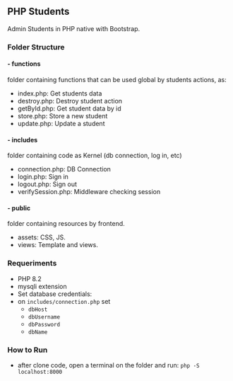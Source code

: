 ## PHP Students
Admin Students in PHP native with Bootstrap.

### Folder Structure
#### - functions
folder containing functions that can be used global by students actions, as:
- index.php: Get students data
- destroy.php: Destroy student action
- getById.php: Get student data by id
- store.php: Store a new student
- update.php: Update a student

#### - includes
folder containing code as Kernel (db connection, log in, etc)
- connection.php: DB Connection
- login.php: Sign in
- logout.php: Sign out
- verifySession.php: Middleware checking session

#### - public
folder containing resources by frontend.
- assets: CSS, JS.
- views: Template and views.

### Requeriments
- PHP 8.2
- mysqli extension
- Set database credentials:
 - on  `includes/connection.php` set
   - `dbHost`
   - `dbUsername`
   - `dbPassword`
   - `dbName`

### How to Run
- after clone code, open a terminal on the folder and run: `php -S localhost:8000`